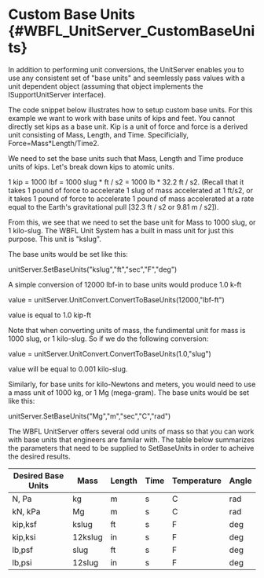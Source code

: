 Custom Base Units {#WBFL_UnitServer_CustomBaseUnits}
=================

In addition to performing unit conversions, the UnitServer enables you to use any consistent set of "base units" and seemlessly pass values with a unit dependent object (assuming that object implements the ISupportUnitServer interface).

The code snippet below illustrates how to setup custom base units. For this example we want to work with base units of kips and feet. You cannot directly set kips as a base unit. Kip is a unit of force and force is a derived unit consisting of Mass, Length, and Time. Specificially, Force=Mass*Length/Time2.

We need to set the base units such that Mass, Length and Time produce units of kips. Let's break down kips to atomic units.

1 kip = 1000 lbf = 1000 slug * ft / s2 = 1000 lb * 32.2 ft / s2. (Recall that it takes 1 pound of force to accelerate 1 slug of mass accelerated at 1 ft/s2, or it takes 1 pound of force to accelerate 1 pound of mass accelerated at a rate equal to the Earth's gravitational pull [32.3 ft / s2 or 9.81 m / s2]).

From this, we see that we need to set the base unit for Mass to 1000 slug, or 1 kilo-slug. The WBFL Unit System has a built in mass unit for just this purpose. This unit is "kslug".

The base units would be set like this:

unitServer.SetBaseUnits("kslug","ft","sec","F","deg")

A simple conversion of 12000 lbf-in to base units would produce 1.0 k-ft

value = unitServer.UnitConvert.ConvertToBaseUnits(12000,"lbf-ft")

value is equal to 1.0 kip-ft

Note that when converting units of mass, the fundimental unit for mass is 1000 slug, or 1 kilo-slug. So if we do the following conversion:

value = unitServer.UnitConvert.ConvertToBaseUnits(1.0,"slug")

value will be equal to 0.001 kilo-slug.

Similarly, for base units for kilo-Newtons and meters, you would need to use a mass unit of 1000 kg, or 1 Mg (mega-gram). The base units would be set like this:

unitServer.SetBaseUnits("Mg","m","sec","C","rad")

The WBFL UnitServer offers several odd units of mass so that you can work with base units that engineers are familar with. The table below summarizes the parameters that need to be supplied to SetBaseUnits in order to acheive the desired results.

Desired Base Units | Mass | Length | Time | Temperature | Angle 
-------------------|------|--------|------|-------------|------
N, Pa | kg | m | s | C | rad
kN, kPa | Mg | m | s | C | rad
kip,ksf | kslug | ft | s | F | deg
kip,ksi | 12kslug | in | s | F | deg
lb,psf | slug | ft | s | F | deg
lb,psi | 12slug | in | s | F | deg
